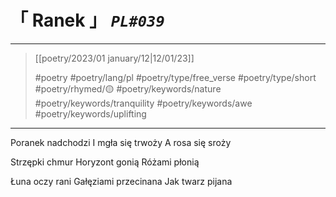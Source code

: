 # &#12300; Ranek &#12301; *`PL#039`*

---

> [[poetry/2023/01 january/12|12/01/23]]
> 
> #poetry 
> #poetry/lang/pl 
> #poetry/type/free_verse #poetry/type/short 
> #poetry/rhymed/🟡 
> #poetry/keywords/nature #poetry/keywords/tranquility #poetry/keywords/awe #poetry/keywords/uplifting 

---

Poranek nadchodzi
I mgła się trwoży
A rosa się sroży

Strzępki chmur
Horyzont gonią
Różami płonią

Łuna oczy rani 
Gałęziami przecinana 
Jak twarz pijana